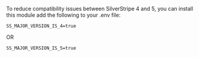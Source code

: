 To reduce compatibility issues between SilverStripe 4 and 5,
you can install this module add the following to your .env file:

`SS_MAJOR_VERSION_IS_4=true`

OR

`SS_MAJOR_VERSION_IS_5=true`
